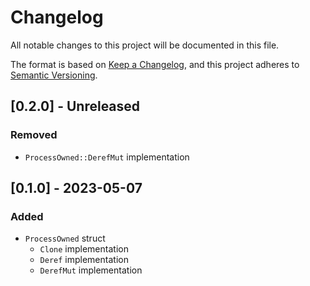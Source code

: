 # Changelog

All notable changes to this project will be documented in this file.

The format is based on [Keep a Changelog](https://keepachangelog.com/en/1.0.0/),
and this project adheres to [Semantic Versioning](https://semver.org/spec/v2.0.0.html).

## [0.2.0] - Unreleased

### Removed

- `ProcessOwned::DerefMut` implementation

## [0.1.0] - 2023-05-07

### Added

- `ProcessOwned` struct
  - `Clone` implementation
  - `Deref` implementation
  - `DerefMut` implementation